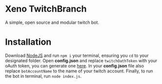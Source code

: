 # Xeno TwitchBranch
A simple, open source and modular twitch bot.

# Installation
Download [NodeJS](https://nodejs.org/) and run `npm i` your terminal, ensuring you `cd` to your designated folder.
Open **config.json** and replace `twitchOathToken` with your oAuth token, you can generate one [here](https://twitchapps.com/tmi/).
In your **config.json** file also replace `botAccountName` to the name of your twitch account.
Finally, to run the bot in terminal, run `node index.js`.

